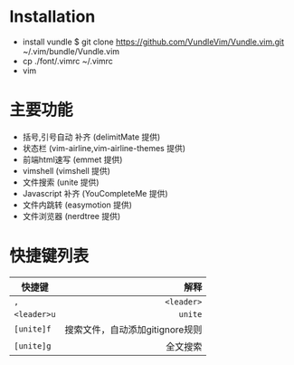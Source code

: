 # Installation
* install vundle $ git clone https://github.com/VundleVim/Vundle.vim.git ~/.vim/bundle/Vundle.vim
* cp ./font/.vimrc ~/.vimrc
* vim

# 主要功能
* 括号,引号自动 补齐 (delimitMate 提供)
* 状态栏 (vim-airline,vim-airline-themes 提供)
* 前端html速写 (emmet 提供)
* vimshell (vimshell 提供)
* 文件搜索 (unite 提供)
* Javascript 补齐 (YouCompleteMe 提供)
* 文件内跳转 (easymotion 提供)
* 文件浏览器 (nerdtree 提供)

# 快捷键列表

|快捷键|解释|
|-----|----:|
|`,`|`<leader>`|
|`<leader>u`|`unite`|
|`[unite]f`|搜索文件，自动添加gitignore规则|
|`[unite]g`|全文搜索|
